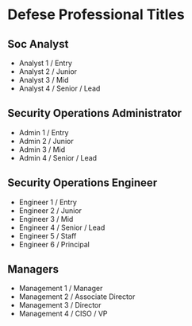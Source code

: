 # Defese Professional Titles

## Soc Analyst

- Analyst 1 / Entry
- Analyst 2 / Junior
- Analyst 3 / Mid
- Analyst 4 / Senior / Lead

## Security Operations Administrator

- Admin 1 / Entry
- Admin 2 / Junior
- Admin 3 / Mid
- Admin 4 / Senior / Lead

## Security Operations Engineer

- Engineer 1 / Entry
- Engineer 2 / Junior
- Engineer 3 / Mid
- Engineer 4 / Senior / Lead
- Engineer 5 / Staff
- Engineer 6 / Principal

## Managers

- Management 1 / Manager
- Management 2 / Associate Director
- Management 3 / Director
- Management 4 / CISO / VP
